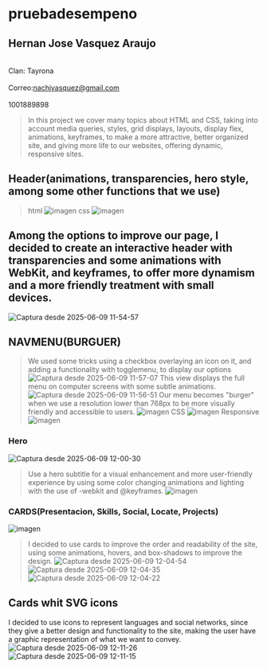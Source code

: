 # pruebadesempeno
## Hernan Jose Vasquez Araujo
<br>Clan: Tayrona</br> 
<br>Correo:nachjvasquez@gmail.com</br>
<br>1001889898</br>

>In this project we cover many topics about HTML and CSS, taking into account media queries, styles, grid displays, layouts, display flex, animations, keyframes, to make a more attractive, better organized site, and giving more life to our websites, offering dynamic, responsive sites.
## Header(animations, transparencies, hero style, among some other functions that we use)
>html
![imagen](https://github.com/user-attachments/assets/7e968a24-dd0b-408c-ae15-0d6622122f86)
>css
![imagen](https://github.com/user-attachments/assets/7bbafd68-5e6a-4831-b473-f2e8fb09a715)



## Among the options to improve our page, I decided to create an interactive header with transparencies and some animations with WebKit, and keyframes, to offer more dynamism and a more friendly treatment with small devices.

![Captura desde 2025-06-09 11-54-57](https://github.com/user-attachments/assets/3cbfb951-039c-4cad-a12c-05c7dcad6a93)
## NAVMENU(BURGUER)
>We used some tricks using a checkbox overlaying an icon on it, and adding a functionality with togglemenu, to display our options
![Captura desde 2025-06-09 11-57-07](https://github.com/user-attachments/assets/7e2c3571-9440-4761-808d-c54042e1ff08)
This view displays the full menu on computer screens with some subtle animations.
![Captura desde 2025-06-09 11-56-51](https://github.com/user-attachments/assets/d84fc4cb-eaf6-49c7-891e-5826c2b1ee55)
Our menu becomes "burger" when we use a resolution lower than 768px to be more visually friendly and accessible to users.
![imagen](https://github.com/user-attachments/assets/da62dcb6-aa69-42c1-8137-2e8383c26989)
>CSS
![imagen](https://github.com/user-attachments/assets/69e1c446-ec4e-4f06-93ba-fb4551bddc59)
>Responsive
![imagen](https://github.com/user-attachments/assets/9ed11228-27b9-4680-a0d4-a8a70c683e4b)


### Hero
![Captura desde 2025-06-09 12-00-30](https://github.com/user-attachments/assets/9310eb1a-35d2-4204-8e5c-6562fa358078)
>Use a hero subtitle for a visual enhancement and more user-friendly experience by using some color changing animations and lighting with the use of -webkit and @keyframes.
![imagen](https://github.com/user-attachments/assets/3d1a7058-bb83-4f11-8792-a8a5343653e5)

### CARDS(Presentacion, Skills, Social, Locate, Projects)
![imagen](https://github.com/user-attachments/assets/9f091e94-f8b2-420c-a986-83f69cbe06cf)
>I decided to use cards to improve the order and readability of the site, using some animations, hovers, and box-shadows to improve the design.
![Captura desde 2025-06-09 12-04-54](https://github.com/user-attachments/assets/2edbeacc-6ae5-45ff-b86c-f22d284490c7)
![Captura desde 2025-06-09 12-04-35](https://github.com/user-attachments/assets/8827ee4c-58b6-43e4-95b0-5504f73bf49e)
![Captura desde 2025-06-09 12-04-22](https://github.com/user-attachments/assets/2ec11170-18e4-4160-94f5-63b752d074c8)
## Cards whit SVG icons
I decided to use icons to represent languages ​​and social networks, since they give a better design and functionality to the site, making the user have a graphic representation of what we want to convey.
![Captura desde 2025-06-09 12-11-26](https://github.com/user-attachments/assets/1745a0e7-838b-4448-97b3-03821dc27c82)
![Captura desde 2025-06-09 12-11-15](https://github.com/user-attachments/assets/ba900bd3-a3c4-4f6c-bfd6-bdddd12055f1)
